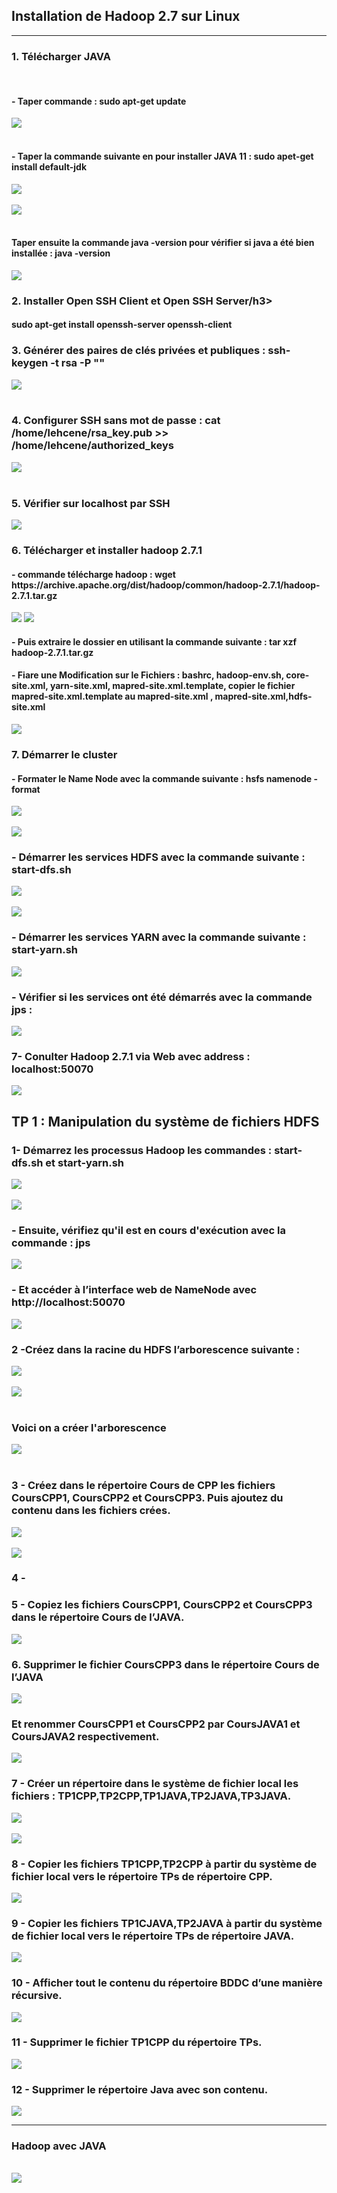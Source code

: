 <h2>Installation de Hadoop 2.7 sur Linux</h2>
<hr/>

<h3>1. Télécharger JAVA </h3>
<br/>
<h4>- Taper commande : sudo apt-get update</h4>
<img src="./img/img01.png">
<br/><br/>
<h4>- Taper la commande suivante en pour installer JAVA 11 : sudo apet-get install default-jdk</h4>
<img src="./img/img02.png">
<br/><br/>
<img src="./img/img03.png">
<br/><br/>
<h4>Taper ensuite la commande java -version pour vérifier si java a été bien installée : java -version</h4>
<img src="./img/img04.png"/>
<h3>2. Installer Open SSH Client et Open SSH Server/h3>
<h4>sudo apt-get install openssh-server openssh-client</h4>
<h3>3. Générer des paires de clés privées et publiques : ssh-keygen -t rsa -P ""</h3>
<img src="./img/img05.png"/>
<br/><br/>
<h3>4. Configurer SSH sans mot de passe : cat /home/lehcene/rsa_key.pub >> /home/lehcene/authorized_keys</h3>
<img src="./img/img06.png"/>
</br></br>
<h3>5. Vérifier sur localhost par SSH</h3>
<img src="./img/img07.png"/>
<h3>6. Télécharger et installer hadoop 2.7.1</h3>
<h4>- commande télécharge hadoop : wget https://archive.apache.org/dist/hadoop/common/hadoop-2.7.1/hadoop-2.7.1.tar.gz</h4>
<img src="./img/img08.png"/>
<img src="./img/img09.png"/>

<h4>- Puis extraire le dossier en utilisant la commande suivante : tar xzf hadoop-2.7.1.tar.gz</h4>
<h4>- Fiare une Modification sur le Fichiers : bashrc, hadoop-env.sh, core-site.xml, yarn-site.xml, mapred-site.xml.template, copier le fichier mapred-site.xml.template au mapred-site.xml , mapred-site.xml,hdfs-site.xml</h4>
<img src="./img/img010.png"/>
<h3>7. Démarrer le cluster</h3>
<h4>- Formater le Name Node avec la commande suivante : hsfs namenode -format</h4>
<img src="./img/img010.png"/>
<br/><br/>
<img src="./img/img011.png"/>
<h3>- Démarrer les services HDFS avec la commande suivante : start-dfs.sh</h3>

<img src="./img/img012.png"/>
<br/><br/>
<img src="./img/img013.png"/>
<h3>- Démarrer les services YARN avec la commande suivante : start-yarn.sh</h3>
<img src="./img/img014.png"/>
<h3>- Vérifier si les services ont été démarrés avec la commande jps :</h3>
<img src="./img/img015.png"/>
<h3>7- Conulter Hadoop 2.7.1 via Web avec address : localhost:50070</h3>
<img src="./img/img016.png"/>
<h2>TP 1 : Manipulation du système de fichiers HDFS</h2>
<h3> 1- Démarrez les processus Hadoop les commandes : start-dfs.sh et start-yarn.sh</h3>
<img src="./img2/img01.png"/>
<br><br>
<img src="./img2/img02.png"/>
<h3>- Ensuite, vérifiez qu'il est en cours d'exécution avec la commande : jps</h3>
<img src="./img2/img03.png" />
<h3>- Et accéder à l’interface web de NameNode avec http://localhost:50070</h3>
<img src="./img2/img04.png"/>

<h3> 2 -Créez dans la racine du HDFS l’arborescence suivante :</h3>
<img src="./img2/img05.png"/>
<br><br>
<img src="./img2/img06.png"/>
<br><br>
<h3>Voici on a créer l'arborescence</h3>
<img src="./img2/img07.png"/>
<br><br>
<h3> 3 - Créez dans le répertoire Cours de CPP les fichiers CoursCPP1, CoursCPP2 et
CoursCPP3. Puis ajoutez du contenu dans les fichiers crées.</h3>
<img src="./img2/img08.png"/>
<br><br>
<img src="./img2/img09.png"/>
<h3> 4 - </h3>
<h3> 5 - Copiez les fichiers CoursCPP1, CoursCPP2 et CoursCPP3 dans le répertoire Cours
de l’JAVA.</h3>
<img src="./img2/img010.png">
<h3>6. Supprimer le fichier CoursCPP3 dans le répertoire Cours de l’JAVA</h3>
<img src="./img2/img011.png">
<h3>Et renommer CoursCPP1 et CoursCPP2 par CoursJAVA1 et CoursJAVA2 respectivement.</h3>
<img src="./img2/img012.png">
<h3>  7 -  Créer un répertoire dans le système de fichier local les fichiers : TP1CPP,TP2CPP,TP1JAVA,TP2JAVA,TP3JAVA.</h3>
<img src="./img2/img013.png"/>
<br><br>
<img src="./img2/img014.png"/>
<h3>  8 - Copier les fichiers TP1CPP,TP2CPP à partir du système de fichier local vers le répertoire TPs de répertoire CPP.</h3>
<img src="./img2/img015.png">
<h3> 9 - Copier les fichiers TP1CJAVA,TP2JAVA à partir du système de fichier local vers le répertoire TPs de répertoire JAVA.</h3>
<img src="./img2/img016.png">
<h3> 10 - Afficher tout le contenu du répertoire BDDC d’une manière récursive.</h3>
<img src="./img2/img017.png">
<h3> 11 - Supprimer le fichier TP1CPP du répertoire TPs.</h3>
<img src="./img2/img018.png">
<h3> 12 - Supprimer le répertoire Java avec son contenu.</h3>
<img src="./img2/img019.png">
<hr/>
<h3>Hadoop avec JAVA </h3>
<br/>
<img src="./img01.png">
